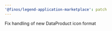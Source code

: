 ```yaml
---
'@finos/legend-application-marketplace': patch
---
```


Fix handling of new DataProduct icon format
